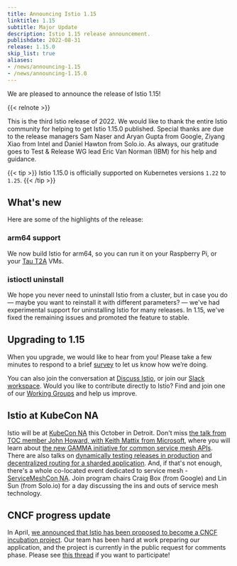 ```yaml
---
title: Announcing Istio 1.15
linktitle: 1.15
subtitle: Major Update
description: Istio 1.15 release announcement.
publishdate: 2022-08-31
release: 1.15.0
skip_list: true
aliases:
- /news/announcing-1.15
- /news/announcing-1.15.0
---
```


We are pleased to announce the release of Istio 1.15!

{{< relnote >}}

This is the third Istio release of 2022. We would like to thank the entire Istio community
for helping to get Istio 1.15.0 published. Special thanks are due to the release managers Sam Naser and Aryan Gupta from Google, Ziyang Xiao from Intel and Daniel Hawton from Solo.io. As always, our gratitude goes to Test & Release WG lead Eric Van Norman (IBM) for his help and guidance.

{{< tip >}}
Istio 1.15.0 is officially supported on Kubernetes versions `1.22` to `1.25`.
{{< /tip >}}

## What's new

Here are some of the highlights of the release:

### arm64 support

We now build Istio for arm64, so you can run it on your Raspberry Pi, or your [Tau T2A](https://cloud.google.com/blog/products/compute/tau-t2a-is-first-compute-engine-vm-on-an-arm-chip) VMs.

### istioctl uninstall

We hope you never need to uninstall Istio from a cluster, but in case you do — maybe you want to reinstall it with different parameters? — we've had experimental support for uninstalling Istio for many releases.  In 1.15, we've fixed the remaining issues and promoted the feature to stable.

## Upgrading to 1.15

When you upgrade, we would like to hear from you! Please take a few minutes to respond to a brief [survey](https://forms.gle/SWHFBmwJspusK1hv6) to let us know how we’re doing.

You can also join the conversation at [Discuss Istio](https://discuss.istio.io/), or join our [Slack workspace](https://slack.istio.io/).
Would you like to contribute directly to Istio? Find and join one of our [Working Groups](https://github.com/istio/community/blob/master/WORKING-GROUPS.md) and help us improve.

## Istio at KubeCon NA

Istio will be at [KubeCon NA](https://events.linuxfoundation.org/kubecon-cloudnativecon-north-america/) this October in Detroit.  Don't miss [the talk from TOC member John Howard, with Keith Mattix from Microsoft](https://sched.co/182KL), where you will learn about [the new GAMMA initiative for common service mesh APIs](https://gateway-api.sigs.k8s.io/contributing/gamma/). There are also talks on [dynamically testing releases in production](https://sched.co/182Ep) and [decentralized routing for a sharded application](https://sched.co/182KO). And, if that's not enough, there's a whole co-located event dedicated to service mesh - [ServiceMeshCon NA](https://events.linuxfoundation.org/servicemeshcon-north-america/). Join program chairs Craig Box (from Google) and Lin Sun (from Solo.io) for a day discussing the ins and outs of service mesh technology.

## CNCF progress update

In April, [we announced that Istio has been proposed to become a CNCF incubation project](/pt-br/blog/2022/istio-has-applied-to-join-the-cncf/). Our team has been hard at work preparing our application, and the project is currently in the public request for comments phase.  Please see [this thread](https://lists.cncf.io/g/cncf-toc/message/7367) if you want to participate!
